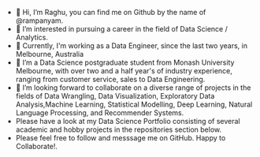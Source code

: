 - 👋 Hi, I’m Raghu, you can find me on Github by the name of @rampanyam. 
- 👀 I’m interested in pursuing a career in the field of Data Science / Analytics.
- 🌱 Currently, I'm working as a Data Engineer, since the last two years, in Melbourne, Australia
- 🌱 I’m a Data Science postgraduate student from Monash University Melbourne, with over two and a half year's of industry experience, ranging from customer service, sales to Data Engineering.
- 💞️ I’m looking  forward to collaborate on a diverse range of projects in the fields of Data Wrangling, Data Visualization, Exploratory Data Analysis,Machine Learning, Statistical Modelling, Deep Learning, Natural Language Processing, and Recommender Systems.
- Please have a look at my Data Science Portfolio consisting of  several academic and hobby projects in the repositories section below.
- Please feel free to follow and messsage me on GitHub. Happy to Collaborate!.
